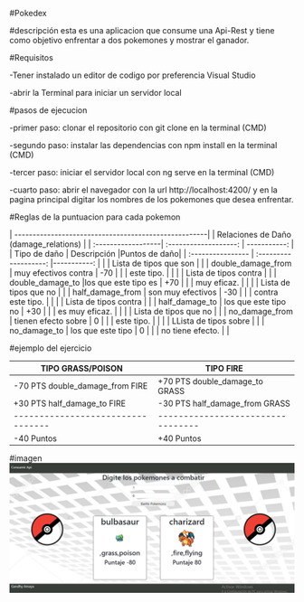 #Pokedex

#descripción
esta es una aplicacion que consume una Api-Rest y tiene como objetivo enfrentar
a dos pokemones y mostrar el ganador.

#Requisitos

-Tener instalado un editor de codigo por preferencia Visual Studio

-abrir la Terminal para iniciar un servidor local

#pasos de ejecucion

-primer paso: clonar el repositorio con git clone en la terminal (CMD)

-segundo paso: instalar las dependencias con npm install en la terminal (CMD)

-tercer paso: iniciar el servidor local con ng serve en la terminal (CMD)

-cuarto paso: abrir el navegador con la url http://localhost:4200/ y en la pagina 
principal digitar los nombres de los pokemones que desea enfrentar.


#Reglas de la puntuacion para cada pokemon

| -----------------------------------------------------|
|              Relaciones de Daño (damage_relations)         |
| :------------------| :-------------------:  | -----------: |
|    Tipo de daño    |      Descripción       |Puntos de daño|
| :----------------  | :-------------------:  |-----------:  |
|                    | Lista de tipos que son |              |
| double_damage_from | muy efectivos contra   |     -70      |
|                    | este tipo.             |              |
|                    | Lista de tipos contra  |              |
|   double_damage_to |los que este tipo es    |      +70     |
|                    |  muy eficaz.           |              |
|                    | Lista de tipos que no  |              |
|   half_damage_from | son muy efectivos      |      -30     |
|                    | contra este tipo.      |              |
|                    | Lista de tipos contra  |              |
|   half_damage_to   | los que este tipo no   |      +30     |
|                    | es muy eficaz.         |              |
|                    | Lista de tipos que no  |              |
|   no_damage_from   | tienen efecto sobre    |       0      |
|                    | este tipo.             |              |
|                    | LLista de tipos sobre  |              |
|   no_damage_to     | los que este tipo      |       0      |
|                    | no tiene efecto.       |              |

#ejemplo del ejercicio

|        TIPO GRASS/POISON        |               TIPO FIRE         |
|---------------------------------|---------------------------------|
| -70 PTS double_damage_from FIRE | +70 PTS double_damage_to GRASS  |
| +30 PTS half_damage_to FIRE     | -30 PTS half_damage_from GRASS  |
|---------------------------------|---------------------------------|
|          -40 Puntos             |           +40 Puntos            |

#imagen
![pokedex](/src/assets/image/Captura.PNG)




